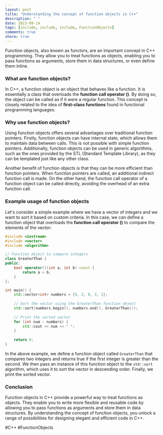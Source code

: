 ```yaml
---
layout: post
title: "Understanding the concept of function objects in C++"
description: " "
date: 2023-09-14
tags: [include, include, include, FunctionObjects]
comments: true
share: true
---
```


Function objects, also known as functors, are an important concept in C++ programming. They allow you to treat functions as objects, enabling you to pass functions as arguments, store them in data structures, or even define them inline.

### What are function objects?

In C++, a function object is an object that behaves like a function. It is essentially a class that overloads the **function call operator ()**. By doing so, the object can be called as if it were a regular function. This concept is closely related to the idea of **first-class functions** found in functional programming languages.

### Why use function objects?

Using function objects offers several advantages over traditional function pointers. Firstly, function objects can have internal state, which allows them to maintain data between calls. This is not possible with simple function pointers. Additionally, function objects can be used in generic algorithms, such as the ones provided by the STL (Standard Template Library), as they can be templated just like any other class.

Another benefit of function objects is that they can be more efficient than function pointers. When function pointers are called, an additional indirect function call is made. On the other hand, the function call operator of a function object can be called directly, avoiding the overhead of an extra function call.

### Example usage of function objects

Let's consider a simple example where we have a vector of integers and we want to sort it based on custom criteria. In this case, we can define a function object that overloads the **function call operator ()** to compare the elements of the vector:

```cpp
#include <iostream>
#include <vector>
#include <algorithm>

// Function object to compare integers
class GreaterThan {
public:
    bool operator()(int a, int b) const {
        return a > b;
    }
};

int main() {
    std::vector<int> numbers = {5, 2, 8, 3, 1};
    
    // Sort the vector using the GreaterThan function object
    std::sort(numbers.begin(), numbers.end(), GreaterThan());
    
    // Print the sorted vector
    for (int num : numbers) {
        std::cout << num << " ";
    }
    
    return 0;
}
```

In the above example, we define a function object called `GreaterThan` that compares two integers and returns true if the first integer is greater than the second. We then pass an instance of this function object to the `std::sort` algorithm, which uses it to sort the vector in descending order. Finally, we print the sorted vector.

### Conclusion

Function objects in C++ provide a powerful way to treat functions as objects. They enable you to write more flexible and reusable code by allowing you to pass functions as arguments and store them in data structures. By understanding the concept of function objects, you unlock a range of possibilities for designing elegant and efficient code in C++.

\#C++ \#FunctionObjects